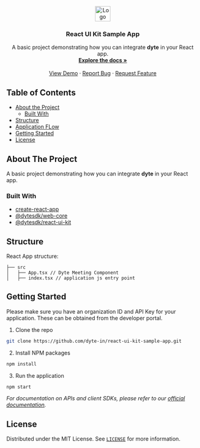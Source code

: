 <!-- PROJECT LOGO -->
<p align="center">
  <a href="https://dyte.io">
    <img src="https://dyte-uploads.s3.ap-south-1.amazonaws.com/dyte-logo-dark.svg" alt="Logo" height="40">
  </a>

  <h3 align="center">React UI Kit Sample App</h3>

  <p align="center">
    A basic project demonstrating how you can integrate <b>dyte</b> in your React app.
    <br />
    <a href="https://docs.dyte.io"><strong>Explore the docs »</strong></a>
    <br />
    <br />
    <a href="https://dyte-react-sample.vercel.app">View Demo</a>
    ·
    <a href="https://github.com/dyte-in/react-sample-app/issues">Report Bug</a>
    ·
    <a href="https://github.com/dyte-in/react-sample-app/issues">Request Feature</a>
  </p>
</p>

<!-- TABLE OF CONTENTS -->

## Table of Contents

- [About the Project](#about-the-project)
  - [Built With](#built-with)
- [Structure](#structure)
- [Application FLow](#application-flow)
- [Getting Started](#getting-started)
- [License](#license)

<!-- ABOUT THE PROJECT -->

## About The Project

A basic project demonstrating how you can integrate **dyte** in your React app.

### Built With

- [create-react-app](https://github.com/facebook/create-react-app)
- [@dytesdk/web-core](https://www.npmjs.com/package/@dytesdk/web-core)
- [@dytesdk/react-ui-kit](https://www.npmjs.com/package/@dytesdk/react-ui-kit)

<!-- GETTING STARTED -->

## Structure

React App structure:

```
├── src
│   ├── App.tsx // Dyte Meeting Component
│   ├── index.tsx // application js entry point
```

## Getting Started

Please make sure you have an organization ID and API Key for your application. These can be obtained from the developer portal.

1. Clone the repo

```sh
git clone https://github.com/dyte-in/react-ui-kit-sample-app.git
```

2. Install NPM packages

```sh
npm install
```

3. Run the application

```sh
npm start
```


<!-- You can use this example as a reference on how you can integrate your webapp with dyte. -->

_For documentation on APIs and client SDKs, please refer to our [official documentation](https://docs.dyte.io)._

<!-- LICENSE -->

## License

Distributed under the MIT License. See [`LICENSE`](./LICENSE) for more information.